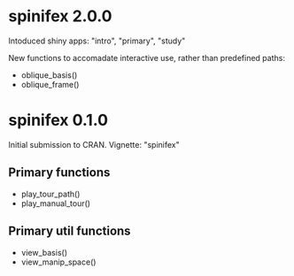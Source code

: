 # spinifex 2.0.0

Intoduced shiny apps: "intro", "primary", "study"

New functions to accomadate interactive use, rather than predefined paths:

- oblique_basis()
- oblique_frame()


# spinifex 0.1.0

Initial submission to CRAN. Vignette: "spinifex"

## Primary functions

- play_tour_path()
- play_manual_tour()

## Primary util functions

- view_basis()
- view_manip_space()
